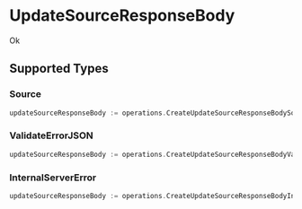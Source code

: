 # UpdateSourceResponseBody

Ok


## Supported Types

### Source

```go
updateSourceResponseBody := operations.CreateUpdateSourceResponseBodySource(shared.Source{/* values here */})
```

### ValidateErrorJSON

```go
updateSourceResponseBody := operations.CreateUpdateSourceResponseBodyValidateErrorJSON(sdkerrors.ValidateErrorJSON{/* values here */})
```

### InternalServerError

```go
updateSourceResponseBody := operations.CreateUpdateSourceResponseBodyInternalServerError(shared.InternalServerError{/* values here */})
```

